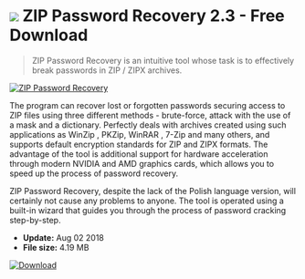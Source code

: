 # ![](https://cdn.softexe.net/static/icon/3/zip-password-recovery-9947.png) ZIP Password Recovery 2.3 - Free Download

> ZIP Password Recovery is an intuitive tool whose task is to effectively break passwords in ZIP / ZIPX archives.

[![ZIP Password Recovery](https://gallery.dpcdn.pl/imgc/Tools/83931/g_-_420x350_1.5_-_x9055565a-59bc-4025-889c-a99a539fc8fe.png)](https://softexe.net/win/security-privacy/passwords/zip-password-recovery:aadg.html)

The program can recover lost or forgotten passwords securing access to ZIP files using three different methods - brute-force, attack with the use of a mask and a dictionary. Perfectly deals with archives created using such applications as WinZip , PKZip, WinRAR , 7-Zip and many others, and supports default encryption standards for ZIP and ZIPX formats. The advantage of the tool is additional support for hardware acceleration through modern NVIDIA and AMD graphics cards, which allows you to speed up the process of password recovery.
 
 ZIP Password Recovery, despite the lack of the Polish language version, will certainly not cause any problems to anyone. The tool is operated using a built-in wizard that guides you through the process of password cracking step-by-step.


- **Update:** Aug 02 2018
- **File size:** 4.19 MB

[![Download](https://cdn.softexe.net/static/img/download.png)](https://softexe.net/win/security-privacy/passwords/zip-password-recovery:aadg.html)

